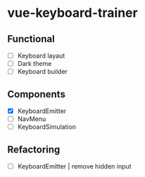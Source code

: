 # vue-keyboard-trainer

## Functional
- [ ] Keyboard layaut
- [ ] Dark theme
- [ ] Keyboard builder

## Components
- [x] KeyboardEmitter
- [ ] NavMenu
- [ ] KeyboardSimulation

## Refactoring
- [ ] KeyboardEmitter | remove hidden input
